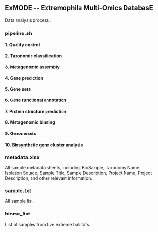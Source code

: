 ## ExMODE -- Extremophile Multi-Omics DatabasE
Data analysis process：
### pipeline.sh 
#### 1. Quality control
#### 2. Taxonomic classification 
#### 3. Metagenomic assembly
#### 4. Gene prediction
#### 5. Gene sets
#### 6. Gene functional annotation
#### 7. Protein structure prediction
#### 8. Metagenomic binning 
#### 9. Genomesets
#### 10. Biosynthetic gene cluster analysis
### metadata.xlsx
All sample metadata sheets, including BioSample, Taxonomy Name, Isolation Source, Sample Title, Sample Description, Project Name, Project Description, and other relevant information.
### sample.txt
All sample list.
### biome_list
List of samples from five extreme habitats.
